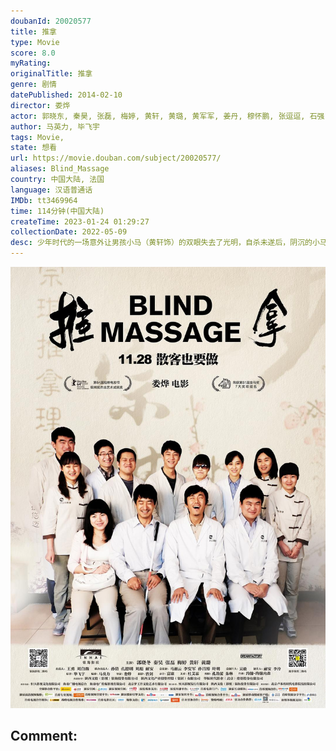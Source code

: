 ```yaml
---
doubanId: 20020577
title: 推拿
type: Movie
score: 8.0
myRating: 
originalTitle: 推拿
genre: 剧情
datePublished: 2014-02-10
director: 娄烨
actor: 郭晓东, 秦昊, 张磊, 梅婷, 黄轩, 黄璐, 黄军军, 姜丹, 穆怀鹏, 张逗逗, 石强, 孙珂, 王素玉, 赵志刚, 陈嘉为, 陈光辉, 韩素珍, 徐金凤, 雷霖, 韩织优, 任志书, 李子邑
author: 马英力, 毕飞宇
tags: Movie, 
state: 想看
url: https://movie.douban.com/subject/20020577/
aliases: Blind_Massage
country: 中国大陆, 法国
language: 汉语普通话
IMDb: tt3469964
time: 114分钟(中国大陆)
createTime: 2023-01-24 01:29:27
collectionDate: 2022-05-09
desc: 少年时代的一场意外让男孩小马（黄轩饰）的双眼失去了光明，自杀未遂后，阴沉的小马辗转来到了由沙复明（秦昊饰）所经营的盲人按摩中心就职。在这里，聚集了许多和小马一样的盲人，无论是先天还是后天，生活在共...
---
```


![image](assets/p2211024574.jpg)

Comment: 
---


